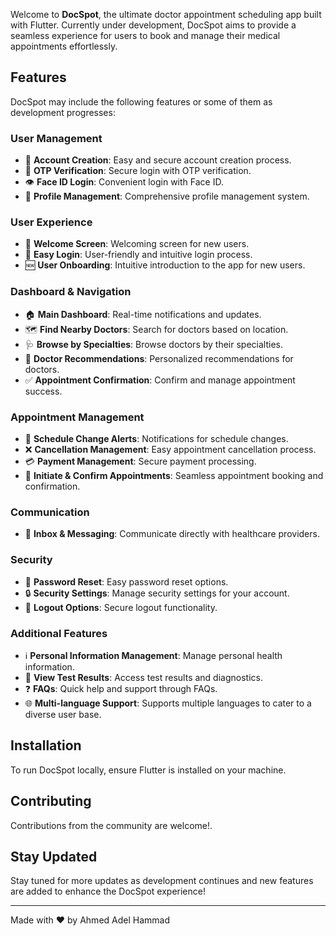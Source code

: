 Welcome to **DocSpot**, the ultimate doctor appointment scheduling app built with Flutter. Currently under development, DocSpot aims to provide a seamless experience for users to book and manage their medical appointments effortlessly.

## Features

DocSpot may include the following features or some of them as development progresses:

### User Management
- 👤 **Account Creation**: Easy and secure account creation process.
- 📱 **OTP Verification**: Secure login with OTP verification.
- 👁️ **Face ID Login**: Convenient login with Face ID.
- 📝 **Profile Management**: Comprehensive profile management system.

### User Experience
- 👋 **Welcome Screen**: Welcoming screen for new users.
- 🔐 **Easy Login**: User-friendly and intuitive login process.
- 🆕 **User Onboarding**: Intuitive introduction to the app for new users.

### Dashboard & Navigation
- 🏠 **Main Dashboard**: Real-time notifications and updates.
- 🗺️ **Find Nearby Doctors**: Search for doctors based on location.
- 🩺 **Browse by Specialties**: Browse doctors by their specialties.
- 🏥 **Doctor Recommendations**: Personalized recommendations for doctors.
- ✅ **Appointment Confirmation**: Confirm and manage appointment success.

### Appointment Management
- 📅 **Schedule Change Alerts**: Notifications for schedule changes.
- ❌ **Cancellation Management**: Easy appointment cancellation process.
- 💳 **Payment Management**: Secure payment processing.
- 📆 **Initiate & Confirm Appointments**: Seamless appointment booking and confirmation.

### Communication
- 📩 **Inbox & Messaging**: Communicate directly with healthcare providers.

### Security
- 🔑 **Password Reset**: Easy password reset options.
- 🔒 **Security Settings**: Manage security settings for your account.
- 🚪 **Logout Options**: Secure logout functionality.

### Additional Features
- ℹ️ **Personal Information Management**: Manage personal health information.
- 🧪 **View Test Results**: Access test results and diagnostics.
- ❓ **FAQs**: Quick help and support through FAQs.
- 🌐 **Multi-language Support**: Supports multiple languages to cater to a diverse user base.

## Installation

To run DocSpot locally, ensure Flutter is installed on your machine. 

## Contributing

Contributions from the community are welcome!.

## Stay Updated

Stay tuned for more updates as development continues and new features are added to enhance the DocSpot experience!

---

Made with ❤️ by Ahmed Adel Hammad
